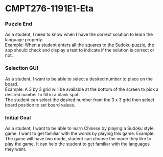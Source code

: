 # CMPT276-1191E1-Eta

### Puzzle End
As a student, I need to know when I have the correct solution to learn the language properly.  
Example: When a student enters all the squares to the Sudoku puzzle, the app should check and display a test to indicate if the solution is correct or not.

### Selection GUI
As a student, I want to be able to select a desired number to place on the board.  
Example: A 3 by 3 grid will be available at the bottom of the screen to pick a desired number to fill in a blank spot.  
         The student can select the desired number from the 3 x 3 grid then select board position to set board values.

### Initial Goal
As a student, I want to be able to learn Chinese by playing a Sudoku style game. I want to get familiar with the words by playing this game.
Example: The game will have two mode, student can choose the mode they like to play the game. It can help the student to get familiar with the languages they want.